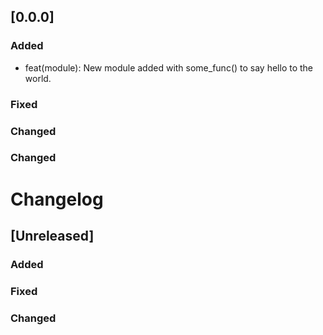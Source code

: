 ## [0.0.0]
### Added

- feat(module): New module added with some_func() to say hello to the world.
### Fixed

### Changed

### Changed


# Changelog

## [Unreleased]

### Added

### Fixed

### Changed